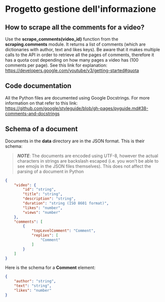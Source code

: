 # Progetto gestione dell'informazione

## How to scrape all the comments for a video?

Use the **scrape_comments(video_id)** function from the **scraping.comments** module. It returns a list of comments (which are dictionaries with author, text and likes keys). Be aware that it makes multiple calls to the API in order to retrieve all the pages of comments, therefore it has a quota cost depending on how many pages a video has (100 comments per page). See this link for explanation: https://developers.google.com/youtube/v3/getting-started#quota

## Code documentation
All the Python files are documented using Google Docstrings. For more information on that refer to this link: https://github.com/google/styleguide/blob/gh-pages/pyguide.md#38-comments-and-docstrings

## Schema of a document
Documents in the **data** directory are in the JSON format. This is their schema:
> **_NOTE_**: The documents are encoded using UTF-8, however the actual characters in strings are backslash escaped (i.e. you won't be able to see emojis in the JSON files themselves). This does not affect the parsing of a document in Python
```json
{
    "video": {
        "id": "string",
        "title": "string",
        "description": "string",
        "duration": "string (ISO 8601 format)",
        "likes": "number",
        "views": "number"
    },
    "comments": [
        {
            "topLevelComment": "Comment",
            "replies": [
                "Comment"
            ]
        }
    ]
}
```
Here is the schema for a **Comment** element:
```json
{
    "author": "string",
    "text": "string",
    "likes": "number"
}
```
